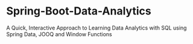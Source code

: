# Spring-Boot-Data-Analytics
A Quick, Interactive Approach to Learning Data Analytics with SQL using Spring Data, JOOQ and Window Functions